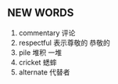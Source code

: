 ## NEW WORDS

1. commentary 评论
2. respectful 表示尊敬的 恭敬的
3. pile 堆积 一堆
4. cricket 蟋蟀
5. alternate 代替者
